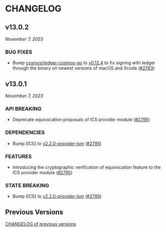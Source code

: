 # CHANGELOG

## v13.0.2

*November 7, 2023*

### BUG FIXES

- Bump [cosmos/ledger-cosmos-go](https://github.com/cosmos/ledger-cosmos-go) to
  [v0.12.4](https://github.com/cosmos/ledger-cosmos-go/releases/tag/v0.12.4) 
  to fix signing with ledger through the binary on newest versions of macOS and Xcode
  ([\#2763](https://github.com/cosmos/gaia/pull/2763))

## v13.0.1

*November 7, 2023*

### API BREAKING

- Deprecate equivocation proposals of ICS provider module ([\#2795](https://github.com/cosmos/gaia/pull/2795))

### DEPENDENCIES

- Bump [ICS] to [v2.2.0-provider-lsm](https://github.com/cosmos/interchain-security/releases/tag/v2.2.0-provider-lsm) ([\#2795](https://github.com/cosmos/gaia/pull/2795))

### FEATURES

- Introducing the cryptographic verification of equivocation feature to the ICS provider module ([\#2795](https://github.com/cosmos/gaia/pull/2795))

### STATE BREAKING

- Bump [ICS] to [v2.2.0-provider-lsm](https://github.com/cosmos/interchain-security/releases/tag/v2.2.0-provider-lsm) ([\#2795](https://github.com/cosmos/gaia/pull/2795))

## Previous Versions

[CHANGELOG of previous versions](https://github.com/cosmos/gaia/blob/main/CHANGELOG.md)

